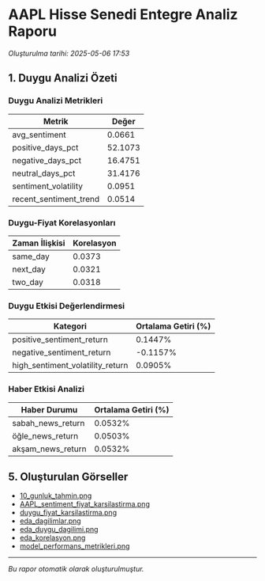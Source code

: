 # AAPL Hisse Senedi Entegre Analiz Raporu
*Oluşturulma tarihi: 2025-05-06 17:53*

## 1. Duygu Analizi Özeti

### Duygu Analizi Metrikleri

| Metrik | Değer |
|--------|-------|
| avg_sentiment | 0.0661 |
| positive_days_pct | 52.1073 |
| negative_days_pct | 16.4751 |
| neutral_days_pct | 31.4176 |
| sentiment_volatility | 0.0951 |
| recent_sentiment_trend | 0.0514 |

### Duygu-Fiyat Korelasyonları

| Zaman İlişkisi | Korelasyon |
|----------------|------------|
| same_day | 0.0373 |
| next_day | 0.0321 |
| two_day | 0.0318 |

### Duygu Etkisi Değerlendirmesi

| Kategori | Ortalama Getiri (%) |
|----------|---------------------|
| positive_sentiment_return | 0.1447% |
| negative_sentiment_return | -0.1157% |
| high_sentiment_volatility_return | 0.0905% |

### Haber Etkisi Analizi

| Haber Durumu | Ortalama Getiri (%) |
|--------------|---------------------|
| sabah_news_return | 0.0532% |
| öğle_news_return | 0.0503% |
| akşam_news_return | 0.0532% |

## 5. Oluşturulan Görseller

- [10_gunluk_tahmin.png](10_gunluk_tahmin.png)
- [AAPL_sentiment_fiyat_karsilastirma.png](AAPL_sentiment_fiyat_karsilastirma.png)
- [duygu_fiyat_karsilastirma.png](duygu_fiyat_karsilastirma.png)
- [eda_dagilimlar.png](eda_dagilimlar.png)
- [eda_duygu_dagilimi.png](eda_duygu_dagilimi.png)
- [eda_korelasyon.png](eda_korelasyon.png)
- [model_performans_metrikleri.png](model_performans_metrikleri.png)

---
*Bu rapor otomatik olarak oluşturulmuştur.*